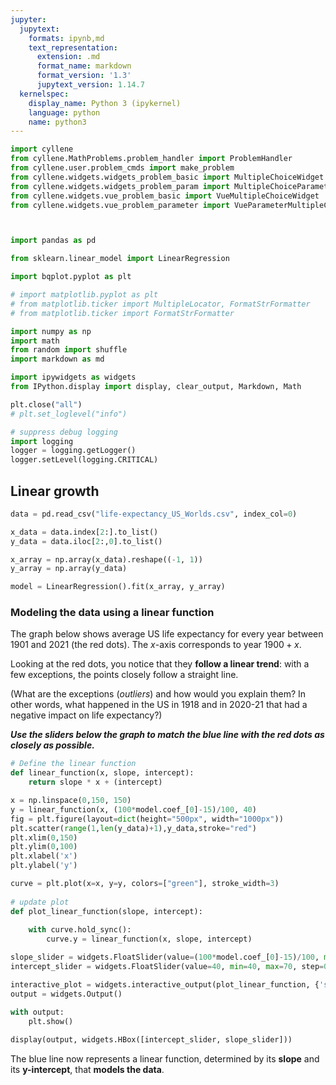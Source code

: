 ```yaml
---
jupyter:
  jupytext:
    formats: ipynb,md
    text_representation:
      extension: .md
      format_name: markdown
      format_version: '1.3'
      jupytext_version: 1.14.7
  kernelspec:
    display_name: Python 3 (ipykernel)
    language: python
    name: python3
---
```


```python extensions={"jupyter_dashboards": {"version": 1, "views": {"grid_default": {"col": null, "height": 2, "hidden": true, "locked": true, "row": null, "width": 2}}}}
import cyllene
from cyllene.MathProblems.problem_handler import ProblemHandler
from cyllene.user.problem_cmds import make_problem
from cyllene.widgets.widgets_problem_basic import MultipleChoiceWidget
from cyllene.widgets.widgets_problem_param import MultipleChoiceParameterWidget
from cyllene.widgets.vue_problem_basic import VueMultipleChoiceWidget
from cyllene.widgets.vue_problem_parameter import VueParameterMultipleChoiceWidget



import pandas as pd

from sklearn.linear_model import LinearRegression

import bqplot.pyplot as plt

# import matplotlib.pyplot as plt
# from matplotlib.ticker import MultipleLocator, FormatStrFormatter
# from matplotlib.ticker import FormatStrFormatter

import numpy as np
import math
from random import shuffle
import markdown as md

import ipywidgets as widgets
from IPython.display import display, clear_output, Markdown, Math

plt.close("all")
# plt.set_loglevel("info") 

# suppress debug logging
import logging
logger = logging.getLogger()
logger.setLevel(logging.CRITICAL)
```

<!-- #region extensions={"jupyter_dashboards": {"version": 1, "views": {"grid_default": {"col": 0, "height": 3, "hidden": false, "locked": false, "row": 0, "width": 12}}}} -->
## Linear growth
<!-- #endregion -->

```python extensions={"jupyter_dashboards": {"version": 1, "views": {"grid_default": {"col": null, "height": 2, "hidden": true, "locked": true, "row": null, "width": 2}}}}
data = pd.read_csv("life-expectancy_US_Worlds.csv", index_col=0)
```

```python extensions={"jupyter_dashboards": {"version": 1, "views": {"grid_default": {"col": null, "height": 2, "hidden": true, "locked": true, "row": null, "width": 2}}}}
x_data = data.index[2:].to_list()
y_data = data.iloc[2:,0].to_list()
```

```python extensions={"jupyter_dashboards": {"version": 1, "views": {"grid_default": {"col": null, "height": 2, "hidden": true, "locked": true, "row": null, "width": 2}}}}
x_array = np.array(x_data).reshape((-1, 1))
y_array = np.array(y_data)
```

```python extensions={"jupyter_dashboards": {"version": 1, "views": {"grid_default": {"col": null, "height": 2, "hidden": true, "locked": true, "row": null, "width": 2}}}}
model = LinearRegression().fit(x_array, y_array)
```

<!-- #region extensions={"jupyter_dashboards": {"version": 1, "views": {"grid_default": {"col": 8, "height": 3, "hidden": false, "locked": false, "row": 3, "width": 4}}}} -->
### Modeling the data using a linear function 
<!-- #endregion -->

<!-- #region extensions={"jupyter_dashboards": {"version": 1, "views": {"grid_default": {"col": 8, "height": 11, "hidden": false, "locked": false, "row": 6, "width": 4}}}} -->
The graph below shows average US life expectancy for every year between 1901 and 2021 (the red dots). The $x$-axis corresponds to year $1900+x$.

Looking at the red dots, you notice that they **follow a linear trend**: with a few exceptions, the points closely follow a straight line. 

(What are the exceptions (*outliers*) and how would you explain them? In other words, what happened in the US in 1918 and in 2020-21 that had a negative impact on life expectancy?)

__*Use the sliders below the graph to match the blue line with the red dots as closely as possible.*__




<!-- #endregion -->

```python extensions={"jupyter_dashboards": {"version": 1, "views": {"grid_default": {"hidden": false, "col": 0, "row": 3, "width": 8, "height": 18, "locked": false}}}}
# Define the linear function
def linear_function(x, slope, intercept):
    return slope * x + (intercept)

x = np.linspace(0,150, 150)
y = linear_function(x, (100*model.coef_[0]-15)/100, 40)
fig = plt.figure(layout=dict(height="500px", width="1000px"))
plt.scatter(range(1,len(y_data)+1),y_data,stroke="red")
plt.xlim(0,150)
plt.ylim(0,100)
plt.xlabel('x')
plt.ylabel('y')

curve = plt.plot(x=x, y=y, colors=["green"], stroke_width=3)
   
# update plot
def plot_linear_function(slope, intercept):
        
    with curve.hold_sync():
        curve.y = linear_function(x, slope, intercept)

slope_slider = widgets.FloatSlider(value=(100*model.coef_[0]-15)/100, min=(100*model.coef_[0]-15)/100, max=(100*model.coef_[0]+15)/100, step=0.01, description='Slope:')
intercept_slider = widgets.FloatSlider(value=40, min=40, max=70, step=0.1, description='Intercept:')

interactive_plot = widgets.interactive_output(plot_linear_function, {'slope': slope_slider, 'intercept': intercept_slider})
output = widgets.Output()

with output:
    plt.show()
    
display(output, widgets.HBox([intercept_slider, slope_slider]))

```

<!-- #region extensions={"jupyter_dashboards": {"version": 1, "views": {"grid_default": {"col": null, "height": 2, "hidden": true, "locked": true, "row": null, "width": 2}}}} -->
The blue line now represents a linear function, determined by its **slope** and its **y-intercept**, that **models the data**.
<!-- #endregion -->

```python extensions={"jupyter_dashboards": {"activeView": "grid_default", "views": {"grid_default": {"hidden": true, "row": null, "col": null, "width": 2, "height": 2, "locked": true}}}}

```
